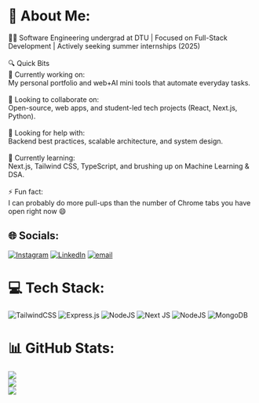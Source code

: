 # 💫 About Me:
👨‍💻 Software Engineering undergrad at DTU | Focused on Full-Stack Development | Actively seeking summer internships (2025)<br><br>🔍 Quick Bits<br>🔭 Currently working on:<br>My personal portfolio and web+AI mini tools that automate everyday tasks.<br><br>👯 Looking to collaborate on:<br>Open-source, web apps, and student-led tech projects (React, Next.js, Python).<br><br>🤝 Looking for help with:<br>Backend best practices, scalable architecture, and system design.<br><br>🌱 Currently learning:<br>Next.js, Tailwind CSS, TypeScript, and brushing up on Machine Learning & DSA.<br><br>⚡ Fun fact:<br>I can probably do more pull-ups than the number of Chrome tabs you have open right now 😄


## 🌐 Socials:
[![Instagram](https://img.shields.io/badge/Instagram-%23E4405F.svg?logo=Instagram&logoColor=white)](https://instagram.com/deepanxhu.saxena) [![LinkedIn](https://img.shields.io/badge/LinkedIn-%230077B5.svg?logo=linkedin&logoColor=white)](https://linkedin.com/in/https://www.linkedin.com/in/deepanshu-saxena-60bbb1286/) [![email](https://img.shields.io/badge/Email-D14836?logo=gmail&logoColor=white)](mailto:deepanshu_23se051@dtu.ac.in) 

# 💻 Tech Stack:
![TailwindCSS](https://img.shields.io/badge/tailwindcss-%2338B2AC.svg?style=for-the-badge&logo=tailwind-css&logoColor=white) ![Express.js](https://img.shields.io/badge/express.js-%23404d59.svg?style=for-the-badge&logo=express&logoColor=%2361DAFB) ![NodeJS](https://img.shields.io/badge/node.js-6DA55F?style=for-the-badge&logo=node.js&logoColor=white) ![Next JS](https://img.shields.io/badge/Next-black?style=for-the-badge&logo=next.js&logoColor=white) ![NodeJS](https://img.shields.io/badge/node.js-6DA55F?style=for-the-badge&logo=node.js&logoColor=white) ![MongoDB](https://img.shields.io/badge/MongoDB-%234ea94b.svg?style=for-the-badge&logo=mongodb&logoColor=white)
# 📊 GitHub Stats:
![](https://github-readme-stats.vercel.app/api?username=deepanshusaxena315&theme=dark&hide_border=true&include_all_commits=false&count_private=false)<br/>
![](https://nirzak-streak-stats.vercel.app/?user=deepanshusaxena315&theme=dark&hide_border=true)<br/>
![](https://github-readme-stats.vercel.app/api/top-langs/?username=deepanshusaxena315&theme=dark&hide_border=true&include_all_commits=false&count_private=false&layout=compact)
